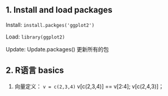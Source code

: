 ## 1. Install and load packages
Install: `install.packges('ggplot2')`

Load: `library(ggplot2)`

Update: Update.packages() 
更新所有的包

## 2. R语言 basics
1. 向量定义： `v = c(2,3,4)`
v[c(2,3,4)] == v[2:4]; 
v[c(2,4,3)]；

